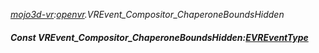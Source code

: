 _[mojo3d-vr](../../modules/mojo3d-vr/mojo3d-vr-module.md):[openvr](openvr:).VREvent\_Compositor\_ChaperoneBoundsHidden_
##### Const VREvent\_Compositor\_ChaperoneBoundsHidden:[EVREventType](../../modules/mojo3d-vr/openvr-evreventtype.md)
